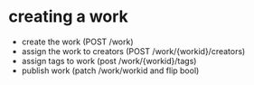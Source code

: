 

# creating a work

- create the work (POST /work)
- assign the work to creators (POST /work/{workid}/creators)
- assign tags to work (post /work/{workid}/tags)
- publish work (patch /work/workid and flip bool)
